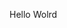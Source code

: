 Hello Wolrd





































































































































































































































































































































































































































































































































































































































































































































































































































































































































































































































































































































































































































































































































































































































































































































































































































































































































































































































































































































































































































































































































































































































































































































































































































































































































































































































































































































































































































































































































































































































































































































































































































































































































































































































































































































































































































































































































































































































































































































































































































































































































































































































































































































































